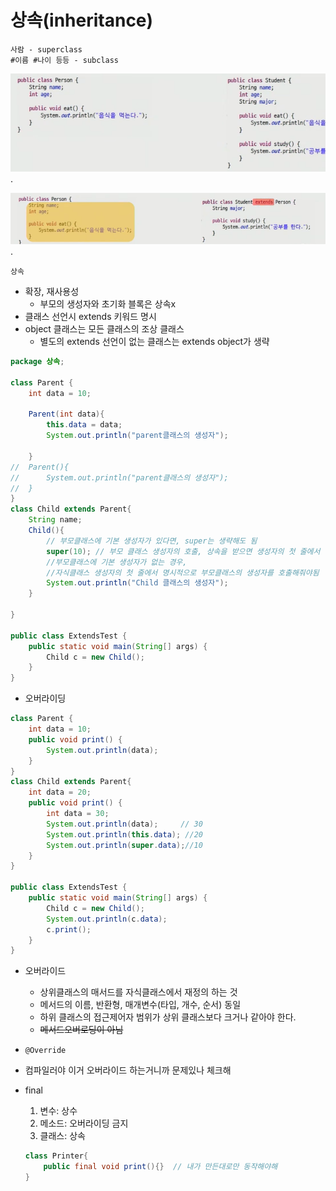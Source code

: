 # 상속(inheritance)

```
사람 - superclass
#이름 #나이 등등 - subclass
```

![image-20220413003317312](images/image-20220413003317312.png).

![image-20220413003407542](images/image-20220413003407542.png).



`상속`

- 확장, 재사용성
  - 부모의 생성자와 초기화 블록은 상속x
- 클래스 선언시 extends 키워드 명시
- object 클래스는 모든 클래스의 조상 클래스
  - 별도의 extends 선언이 없는 클래스는 extends object가 생략





```java
package 상속;

class Parent {
	int data = 10;
	
	Parent(int data){
		this.data = data;
		System.out.println("parent클래스의 생성자");

	}
//	Parent(){
//		System.out.println("parent클래스의 생성자");
//	}
}
class Child extends Parent{
	String name;
	Child(){
		// 부모클래스에 기본 생성자가 있다면, super는 생략해도 됨
		super(10); // 부모 클래스 생성자의 호출, 상속을 받으면 생성자의 첫 줄에서 이 문장을 수행하게 됨
		//부모클래스에 기본 생성자가 없는 경우,
		//자식클래스 생성자의 첫 줄에서 명시적으로 부모클래스의 생성자를 호출해줘야됨
		System.out.println("Child 클래스의 생성자");
	}

}

public class ExtendsTest {
	public static void main(String[] args) {
		Child c = new Child();
	}
}
```

- 오버라이딩

```java
class Parent {
	int data = 10;
	public void print() {
		System.out.println(data);
	}
}
class Child extends Parent{
	int data = 20;
	public void print() {
		int data = 30;
		System.out.println(data);     // 30
		System.out.println(this.data); //20
		System.out.println(super.data);//10
	}
}

public class ExtendsTest {
	public static void main(String[] args) {
		Child c = new Child();
		System.out.println(c.data);
		c.print();
	}
}
```

- 오버라이드
  - 상위클래스의 매서드를 자식클래스에서 재정의 하는 것
  - 메서드의 이름, 반환형, 매개변수(타입, 개수, 순서) 동일
  - 하위 클래스의 접근제어자 범위가 상위 클래스보다 크거나 같아야 한다.
  - ~~메서드오버로딩이 아님~~
- `@Override`
- 컴파일러야 이거 오버라이드 하는거니까 문제있나 체크해





- final

  1. 변수: 상수
  2. 메소드: 오버라이딩 금지
  3. 클래스: 상속

  ```java
  class Printer{  
      public final void print(){}  // 내가 만든대로만 동작해야해
  }
  ```

  

